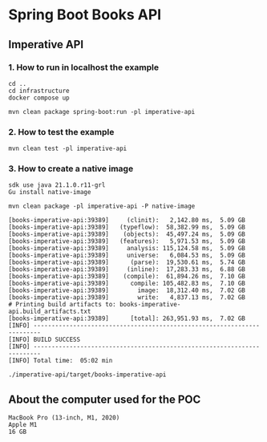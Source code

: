 # Spring Boot Books API

## Imperative API

### 1. How to run in localhost the example

```
cd ..
cd infrastructure
docker compose up
```

```
mvn clean package spring-boot:run -pl imperative-api
```

### 2. How to test the example

```
mvn clean test -pl imperative-api
```

### 3. How to create a native image

```
sdk use java 21.1.0.r11-grl
Gu install native-image
```

```
mvn clean package -pl imperative-api -P native-image
```

```
[books-imperative-api:39389]     (clinit):   2,142.80 ms,  5.09 GB
[books-imperative-api:39389]   (typeflow):  58,382.99 ms,  5.09 GB
[books-imperative-api:39389]    (objects):  45,497.24 ms,  5.09 GB
[books-imperative-api:39389]   (features):   5,971.53 ms,  5.09 GB
[books-imperative-api:39389]     analysis: 115,124.58 ms,  5.09 GB
[books-imperative-api:39389]     universe:   6,084.53 ms,  5.09 GB
[books-imperative-api:39389]      (parse):  19,530.61 ms,  5.74 GB
[books-imperative-api:39389]     (inline):  17,283.33 ms,  6.88 GB
[books-imperative-api:39389]    (compile):  61,894.26 ms,  7.10 GB
[books-imperative-api:39389]      compile: 105,482.83 ms,  7.10 GB
[books-imperative-api:39389]        image:  18,312.40 ms,  7.02 GB
[books-imperative-api:39389]        write:   4,837.13 ms,  7.02 GB
# Printing build artifacts to: books-imperative-api.build_artifacts.txt
[books-imperative-api:39389]      [total]: 263,951.93 ms,  7.02 GB
[INFO] ------------------------------------------------------------------------
[INFO] BUILD SUCCESS
[INFO] ------------------------------------------------------------------------
[INFO] Total time:  05:02 min
```

```
./imperative-api/target/books-imperative-api
```

## About the computer used for the POC

```
MacBook Pro (13-inch, M1, 2020)
Apple M1
16 GB
```
